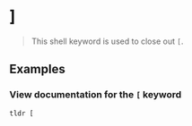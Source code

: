 # ]

> This shell keyword is used to close out `[`.

## Examples

### View documentation for the `[` keyword

```bash
tldr [
```
